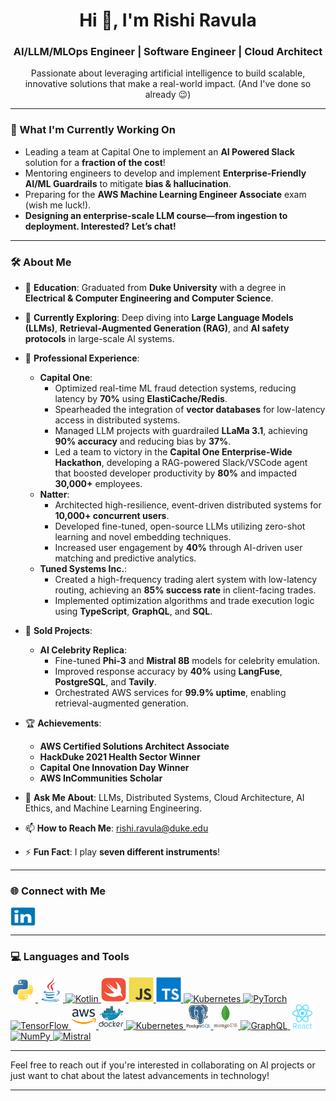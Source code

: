 <h1 align="center">Hi 👋, I'm Rishi Ravula</h1>
<h3 align="center">AI/LLM/MLOps Engineer | Software Engineer | Cloud Architect</h3>

<p align="center">
Passionate about leveraging artificial intelligence to build scalable, innovative solutions that make a real-world impact. (And I've done so already 😉)
</p>

---

### 🤖 What I'm Currently Working On
- Leading a team at Capital One to implement an **AI Powered Slack** solution for a **fraction of the cost**!
- Mentoring engineers to develop and implement **Enterprise-Friendly AI/ML Guardrails** to mitigate **bias & hallucination**.
- Preparing for the **AWS Machine Learning Engineer Associate** exam (wish me luck!).
- **Designing an enterprise-scale LLM course—from ingestion to deployment. Interested? Let’s chat!**

---

### 🛠️ About Me

- 🏫 **Education**: Graduated from **Duke University** with a degree in **Electrical & Computer Engineering and Computer Science**.

- 🌱 **Currently Exploring**: Deep diving into **Large Language Models (LLMs)**, **Retrieval-Augmented Generation (RAG)**, and **AI safety protocols** in  large-scale AI systems.

- 💼 **Professional Experience**:
  - **Capital One**:
    - Optimized real-time ML fraud detection systems, reducing latency by **70%** using **ElastiCache/Redis**.
    - Spearheaded the integration of **vector databases** for low-latency access in distributed systems.
    - Managed LLM projects with guardrailed **LLaMa 3.1**, achieving **90% accuracy** and reducing bias by **37%**.
    - Led a team to victory in the **Capital One Enterprise-Wide Hackathon**, developing a RAG-powered Slack/VSCode agent that boosted developer productivity by **80%** and impacted **30,000+** employees.
  - **Natter**:
    - Architected high-resilience, event-driven distributed systems for **10,000+ concurrent users**.
    - Developed fine-tuned, open-source LLMs utilizing zero-shot learning and novel embedding techniques.
    - Increased user engagement by **40%** through AI-driven user matching and predictive analytics.
  - **Tuned Systems Inc.**:
    - Created a high-frequency trading alert system with low-latency routing, achieving an **85% success rate** in client-facing trades.
    - Implemented optimization algorithms and trade execution logic using **TypeScript**, **GraphQL**, and **SQL**.

- 🔭 **Sold Projects**:
  - **AI Celebrity Replica**:
    - Fine-tuned **Phi-3** and **Mistral 8B** models for celebrity emulation.
    - Improved response accuracy by **40%** using **LangFuse**, **PostgreSQL**, and **Tavily**.
    - Orchestrated AWS services for **99.9% uptime**, enabling retrieval-augmented generation.

- 🏆 **Achievements**:
  - **AWS Certified Solutions Architect Associate**
  - **HackDuke 2021 Health Sector Winner**
  - **Capital One Innovation Day Winner**
  - **AWS InCommunities Scholar**

- 💬 **Ask Me About**: LLMs, Distributed Systems, Cloud Architecture, AI Ethics, and Machine Learning Engineering.

- 📫 **How to Reach Me**: [rishi.ravula@duke.edu](mailto:rishi.ravula@duke.edu)

- ⚡ **Fun Fact**: I play **seven different instruments**!

---

### 🌐 Connect with Me

<p align="left">
  <a href="https://www.linkedin.com/in/rishi-ravula/" target="_blank">
    <img align="center" src="https://raw.githubusercontent.com/devicons/devicon/master/icons/linkedin/linkedin-original.svg" alt="LinkedIn" height="30" width="40" />
  </a>
</p>

---

### 💻 Languages and Tools

<p align="left">
  <!-- Programming Languages -->
  <a href="https://www.python.org/" target="_blank" rel="noreferrer">
    <img src="https://raw.githubusercontent.com/devicons/devicon/master/icons/python/python-original.svg" alt="Python" width="40" height="40"/>
  </a>
  <a href="https://www.java.com/" target="_blank" rel="noreferrer">
    <img src="https://raw.githubusercontent.com/devicons/devicon/master/icons/java/java-original.svg" alt="Java" width="40" height="40"/>
  </a>
  <a href="https://kotlinlang.org/" target="_blank" rel="noreferrer">
    <img src="https://www.vectorlogo.zone/logos/kotlinlang/kotlinlang-icon.svg" alt="Kotlin" width="40" height="40"/>
  </a>
  <a href="https://developer.apple.com/swift/" target="_blank" rel="noreferrer">
    <img src="https://raw.githubusercontent.com/devicons/devicon/master/icons/swift/swift-original.svg" alt="Swift" width="40" height="40"/>
  </a>
  <a href="https://www.javascript.com/" target="_blank" rel="noreferrer">
    <img src="https://raw.githubusercontent.com/devicons/devicon/master/icons/javascript/javascript-original.svg" alt="JavaScript" width="40" height="40"/>
  </a>
  <a href="https://www.typescriptlang.org/" target="_blank" rel="noreferrer">
    <img src="https://raw.githubusercontent.com/devicons/devicon/master/icons/typescript/typescript-original.svg" alt="TypeScript" width="40" height="40"/>
  </a>
  <!-- Tools and Technologies -->
  <a href="https://kubernetes.io/" target="_blank" rel="noreferrer">
  <img src="https://th.bing.com/th/id/OIP.sMZCkjIpLsacbrRY0H9NMgHaHa?rs=1&pid=ImgDetMain" alt="Kubernetes" width="40" height="40"/>
  </a>
  <a href="https://pytorch.org/" target="_blank" rel="noreferrer">
    <img src="https://www.vectorlogo.zone/logos/pytorch/pytorch-icon.svg" alt="PyTorch" width="40" height="40"/>
  </a>
  <a href="https://www.tensorflow.org/" target="_blank" rel="noreferrer">
    <img src="https://www.vectorlogo.zone/logos/tensorflow/tensorflow-icon.svg" alt="TensorFlow" width="40" height="40"/>
  </a>
  <a href="https://aws.amazon.com/" target="_blank" rel="noreferrer">
    <img src="https://raw.githubusercontent.com/devicons/devicon/master/icons/amazonwebservices/amazonwebservices-original-wordmark.svg" alt="AWS" width="40" height="40"/>
  </a>
  <a href="https://www.docker.com/" target="_blank" rel="noreferrer">
    <img src="https://raw.githubusercontent.com/devicons/devicon/master/icons/docker/docker-original-wordmark.svg" alt="Docker" width="40" height="40"/>
  </a>
  <a href="https://kubernetes.io/" target="_blank" rel="noreferrer">
    <img src="https://www.vectorlogo.zone/logos/kubernetes/kubernetes-icon.svg" alt="Kubernetes" width="40" height="40"/>
  </a>
  <a href="https://www.postgresql.org/" target="_blank" rel="noreferrer">
    <img src="https://raw.githubusercontent.com/devicons/devicon/master/icons/postgresql/postgresql-original-wordmark.svg" alt="PostgreSQL" width="40" height="40"/>
  </a>
  <a href="https://www.mongodb.com/" target="_blank" rel="noreferrer">
    <img src="https://raw.githubusercontent.com/devicons/devicon/master/icons/mongodb/mongodb-original-wordmark.svg" alt="MongoDB" width="40" height="40"/>
  </a>
  <a href="https://graphql.org/" target="_blank" rel="noreferrer">
    <img src="https://www.vectorlogo.zone/logos/graphql/graphql-icon.svg" alt="GraphQL" width="40" height="40"/>
  </a>
  <a href="https://reactjs.org/" target="_blank" rel="noreferrer">
    <img src="https://raw.githubusercontent.com/devicons/devicon/master/icons/react/react-original-wordmark.svg" alt="React" width="40" height="40"/>
  </a>
  <a href="https://numpy.org/" target="_blank" rel="noreferrer">
    <img src="https://user-images.githubusercontent.com/50221806/86498222-c4c12800-bd39-11ea-9709-160ad4ba63e1.png" alt="NumPy" width="40" height="40"/>
  </a>
  <a href="https://www.mistral.ai/" target="_blank" rel="noreferrer">
    <img src="https://th.bing.com/th/id/OIP.imjamss6oNFwDwBjyzXoQQHaEv?rs=1&pid=ImgDetMain" alt="Mistral" width="40" height="40"/>
  </a>
</p>


---

Feel free to reach out if you're interested in collaborating on AI projects or just want to chat about the latest advancements in technology!

---
